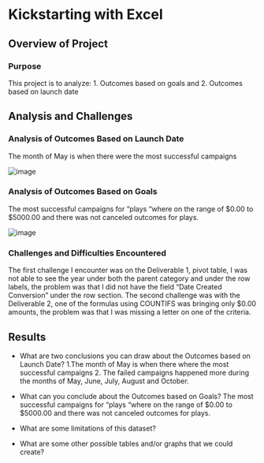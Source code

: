 # Kickstarting with Excel

## Overview of Project

### Purpose
This project is to analyze: 1. Outcomes based on goals and 2. Outcomes based on launch date

## Analysis and Challenges

### Analysis of Outcomes Based on Launch Date
The month of May is when there were the most successful campaigns

![image](https://user-images.githubusercontent.com/90288638/132963171-3e7e0e08-0127-4f6f-9e8a-9e252c1c3cfc.png)



### Analysis of Outcomes Based on Goals
The most successful campaigns for “plays “where on the range of $0.00 to $5000.00 and there was not canceled outcomes for plays.

![image](https://user-images.githubusercontent.com/90288638/132963159-e68b8303-7308-454c-9140-446bf4df2d02.png)


### Challenges and Difficulties Encountered
The first challenge I encounter was on the Deliverable 1, pivot table, I was not able to see the year under both the parent category and under the row labels, the problem was that I did not have the field “Date Created Conversion” under the row section. The second challenge was with the Deliverable 2, one of the formulas using COUNTIFS was bringing only $0.00 amounts, the problem was that I was missing a letter on one of the criteria.

## Results

- What are two conclusions you can draw about the Outcomes based on Launch Date?
1.The month of May is when there where the most successful campaigns 2. The failed campaigns happened more during the months of May, June, July, August and October.

- What can you conclude about the Outcomes based on Goals?
The most successful campaigns for “plays “where on the range of $0.00 to $5000.00 and there was not canceled outcomes for plays.

- What are some limitations of this dataset?

- What are some other possible tables and/or graphs that we could create?

